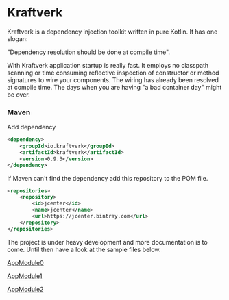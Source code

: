 # Kraftverk

Kraftverk is a dependency injection toolkit written in pure Kotlin. It has one slogan:

"Dependency resolution should be done at compile time". 

With Kraftverk application startup is really fast. It employs no classpath scanning or 
time consuming reflective inspection of constructor or method signatures to wire your components.
The wiring has already been resolved at compile time. The days when you are having "a bad container day" might 
be over.

### Maven

Add dependency
```xml
<dependency>
    <groupId>io.kraftverk</groupId>
    <artifactId>kraftverk</artifactId>
    <version>0.9.3</version>
</dependency>
```
If Maven can't find the dependency add this repository to the POM file.
```xml
<repositories>
    <repository>
        <id>jcenter</id>
        <name>jcenter</name>
        <url>https://jcenter.bintray.com</url>
    </repository>
</repositories>
```

The project is under heavy development and more documentation is to come. Until then have a look at the 
sample files below.

[AppModule0](https://github.com/jogro/kotlin-javalin-realworld-example-app/blob/master/src/main/kotlin/io/realworld/app/AppModule0.kt)


[AppModule1](https://github.com/jogro/kotlin-javalin-realworld-example-app/blob/master/src/main/kotlin/io/realworld/app/AppModule1.kt)

[AppModule2](https://github.com/jogro/kotlin-javalin-realworld-example-app/blob/master/src/main/kotlin/io/realworld/app/AppModule2.kt)



